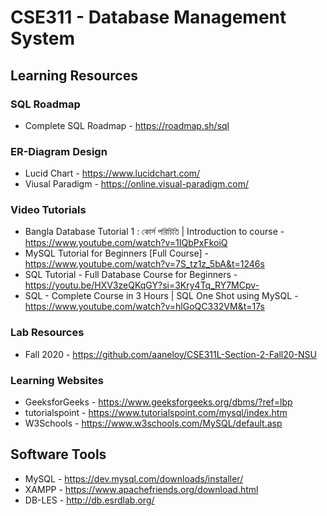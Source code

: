 # CSE311 - Database Management System

## Learning Resources
### SQL Roadmap 
* Complete SQL Roadmap - https://roadmap.sh/sql

### ER-Diagram Design
* Lucid Chart - https://www.lucidchart.com/
* Viusal Paradigm - https://online.visual-paradigm.com/

### Video Tutorials
*  Bangla Database Tutorial 1 : কোর্স পরিচিতি | Introduction to course - https://www.youtube.com/watch?v=1IQbPxFkoiQ
* MySQL Tutorial for Beginners [Full Course] - https://www.youtube.com/watch?v=7S_tz1z_5bA&t=1246s
* SQL Tutorial - Full Database Course for Beginners - https://youtu.be/HXV3zeQKqGY?si=3Kry4Tq_RY7MCpv-
* SQL - Complete Course in 3 Hours | SQL One Shot using MySQL - https://www.youtube.com/watch?v=hlGoQC332VM&t=17s


### Lab Resources
* Fall 2020 - https://github.com/aaneloy/CSE311L-Section-2-Fall20-NSU

### Learning Websites
* GeeksforGeeks - https://www.geeksforgeeks.org/dbms/?ref=lbp
* tutorialspoint - https://www.tutorialspoint.com/mysql/index.htm
* W3Schools - https://www.w3schools.com/MySQL/default.asp

## Software Tools 
* MySQL - https://dev.mysql.com/downloads/installer/
* XAMPP - https://www.apachefriends.org/download.html
* DB-LES - http://db.esrdlab.org/